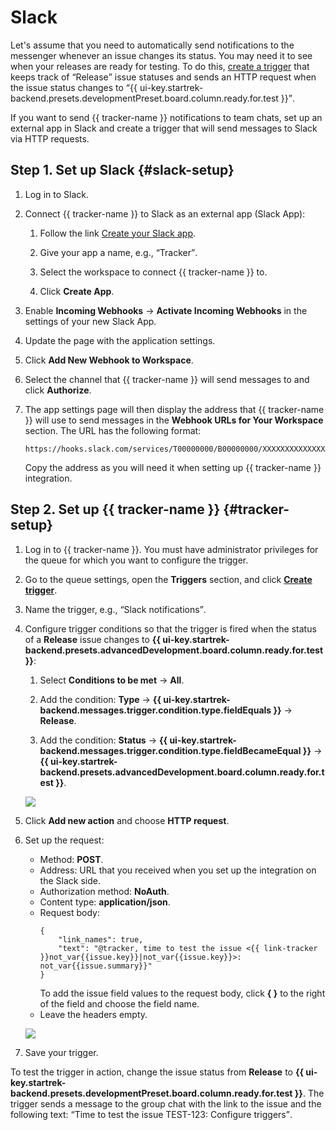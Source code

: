 # Slack

Let's assume that you need to automatically send notifications to the messenger whenever an issue changes its status. You may need it to see when your releases are ready for testing. To do this, [create a trigger](user/trigger.md) that keeps track of <q>Release</q> issue statuses and sends an HTTP request when the issue status changes to <q>{{ ui-key.startrek-backend.presets.developmentPreset.board.column.ready.for.test }}</q>.

If you want to send {{ tracker-name }} notifications to team chats, set up an external app in Slack and create a trigger that will send messages to Slack via HTTP requests.

## Step 1. Set up Slack {#slack-setup}

1. Log in to Slack.

1. Connect {{ tracker-name }} to Slack as an external app (Slack App):

   1. Follow the link [Create your Slack app](https://api.slack.com/apps/new).

   1. Give your app a name, e.g., <q>Tracker</q>.

   1. Select the workspace to connect {{ tracker-name }} to.

   1. Click **Create App**.

1. Enable **Incoming Webhooks** → **Activate Incoming Webhooks** in the settings of your new Slack App.

1. Update the page with the application settings.

1. Click **Add New Webhook to Workspace**.

1. Select the channel that {{ tracker-name }} will send messages to and click **Authorize**.

1. The app settings page will then display the address that {{ tracker-name }} will use to send messages in the **Webhook URLs for Your Workspace** section. The URL has the following format:
   ```
   https://hooks.slack.com/services/T00000000/B00000000/XXXXXXXXXXXXXXXXXXXXXXXX
   ```
   Copy the address as you will need it when setting up {{ tracker-name }} integration.

## Step 2. Set up {{ tracker-name }} {#tracker-setup}

1. Log in to {{ tracker-name }}. You must have administrator privileges for the queue for which you want to configure the trigger.

1. Go to the queue settings, open the **Triggers** section, and click [**Create trigger**](user/create-trigger.md).

1. Name the trigger, e.g., <q>Slack notifications</q>.

1. Configure trigger conditions so that the trigger is fired when the status of a **Release** issue changes to **{{ ui-key.startrek-backend.presets.advancedDevelopment.board.column.ready.for.test }}**:

   1. Select **Conditions to be met** → **All**.

   1. Add the condition: **Type** → **{{ ui-key.startrek-backend.messages.trigger.condition.type.fieldEquals }}** → **Release**.

   1. Add the condition: **Status** → **{{ ui-key.startrek-backend.messages.trigger.condition.type.fieldBecameEqual }}** → **{{ ui-key.startrek-backend.presets.advancedDevelopment.board.column.ready.for.test }}**.

   ![](../_assets/tracker/slack-trigger-example.png)

1. Click **Add new action** and choose **HTTP request**.

1. Set up the request:
   - Method: **POST**.
   - Address: URL that you received when you set up the integration on the Slack side.
   - Authorization method: **NoAuth**.
   - Content type: **application/json**.
   - Request body:
      ```
      {
          "link_names": true,
          "text": "@tracker, time to test the issue <{{ link-tracker }}not_var{{issue.key}}|not_var{{issue.key}}>: not_var{{issue.summary}}"
      }
      ```
      To add the issue field values to the request body, click **{ }** to the right of the field and choose the field name.
   - Leave the headers empty.

   ![](../_assets/tracker/slack-webhook-example.png)

1. Save your trigger.

To test the trigger in action, change the issue status from **Release** to **{{ ui-key.startrek-backend.presets.developmentPreset.board.column.ready.for.test }}**. The trigger sends a message to the group chat with the link to the issue and the following text: <q>Time to test the issue TEST-123: Configure triggers</q>.


